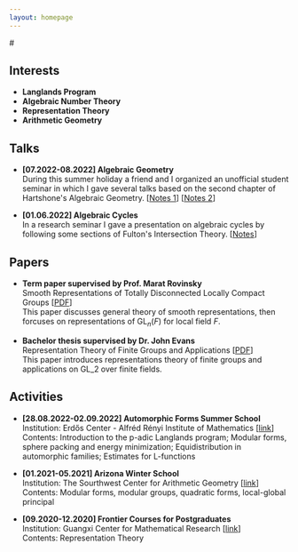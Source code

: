 ```yaml
---
layout: homepage
---
```

#<script src="https://cdn.mathjax.org/mathjax/latest/MathJax.js?config=TeX-AMS-MML_HTMLorMML" type="text/javascript"></script>

## Interests

- **Langlands Program**
- **Algebraic Number Theory**
- **Representation Theory**
- **Arithmetic Geometry**


## Talks
- **[07.2022-08.2022] Algebraic Geometry**
  <br>
  During this summer holiday a friend and I organized an unofficial student seminar in which I gave several talks based on the second chapter of Hartshone's Algebraic Geometry. [<a href="PDF-Personal Web/ag-seminar-1-13.pdf">Notes 1</a>] [<a href="PDF-Personal Web/ag-seminar-14-29.pdf">Notes 2</a>]
  
- **[01.06.2022] Algebraic Cycles**
  <br>
  In a research seminar I gave a presentation on algebraic cycles by following some sections of Fulton's Intersection Theory. [<a href="PDF-Personal Web/algebraic cycles.pdf">Notes</a>]



## Papers

- **Term paper supervised by Prof. Marat Rovinsky**
  <br>
  Smooth Representations of Totally Disconnected Locally Compact Groups [<a href="combinepdf.pdf">PDF</a>]
  <br>
  This paper discusses general theory of smooth representations, then forcuses on representations of $\mathrm{GL}_n(F)$ for local field $F$.
  
- **Bachelor thesis supervised by Dr. John Evans**
  <br>
  Representation Theory of Finite Groups and Applications [<a href="MA3PRO_report2020-21.pdf">PDF</a>]
  <br> This paper introduces representations theory of finite groups and applications on GL_2 over finite fields.
  
  
## Activities
 
 - **[28.08.2022-02.09.2022] Automorphic Forms Summer School**
   <br>
   Institution: Erdős Center - Alfréd Rényi Institute of Mathematics [[link](https://erdoscenter.renyi.hu/)]
   <br>
   Contents: Introduction to the p-adic Langlands program; Modular forms, sphere packing and energy minimization; Equidistribution in automorphic families; Estimates for L-functions
   
- **[01.2021-05.2021] Arizona Winter School**
  <br>
  Institution: The Sourthwest Center for Arithmetic Geometry [[link](https://swc-math.github.io/misc/aboutSWC/index.html)]
  <br>
  Contents: Modular forms, modular groups, quadratic forms, local-global principal
  
- **[09.2020-12.2020] Frontier Courses for Postgraduates**
  <br>
  Institution: Guangxi Center for Mathematical Research [[link](https://gxcmr.gxu.edu.cn/english.htm)]
  <br>
  Contents: Representation Theory
  
